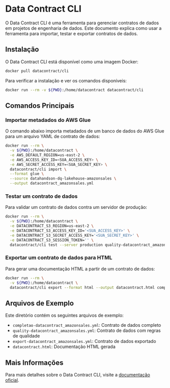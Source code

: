 # Data Contract CLI

O Data Contract CLI é uma ferramenta para gerenciar contratos de dados em projetos de engenharia de dados. Este documento explica como usar a ferramenta para importar, testar e exportar contratos de dados.

## Instalação

O Data Contract CLI está disponível como uma imagem Docker:

```bash
docker pull datacontract/cli
```

Para verificar a instalação e ver os comandos disponíveis:

```bash
docker run --rm -v ${PWD}:/home/datacontract datacontract/cli
```

## Comandos Principais

### Importar metadados do AWS Glue

O comando abaixo importa metadados de um banco de dados do AWS Glue para um arquivo YAML de contrato de dados:

```bash
docker run --rm \
  -v ${PWD}:/home/datacontract \
  -e AWS_DEFAULT_REGION=us-east-2 \
  -e AWS_ACCESS_KEY_ID=<SUA_ACCESS_KEY> \
  -e AWS_SECRET_ACCESS_KEY=<SUA_SECRET_KEY> \
  datacontract/cli import \
  --format glue \
  --source datahandson-dq-lakehouse-amazonsales \
  --output datacontract_amazonsales.yml
```

### Testar um contrato de dados

Para validar um contrato de dados contra um servidor de produção:

```bash
docker run --rm \
  -v ${PWD}:/home/datacontract \
  -e DATACONTRACT_S3_REGION=us-east-2 \
  -e DATACONTRACT_S3_ACCESS_KEY_ID='<SUA_ACCESS_KEY>' \
  -e DATACONTRACT_S3_SECRET_ACCESS_KEY='<SUA_SECRET_KEY>' \
  -e DATACONTRACT_S3_SESSION_TOKEN='' \
  datacontract/cli test --server production quality-datacontract_amazonsales.yml
```

### Exportar um contrato de dados para HTML

Para gerar uma documentação HTML a partir de um contrato de dados:

```bash
docker run --rm \
  -v ${PWD}:/home/datacontract \
  datacontract/cli export --format html --output datacontract.html completao-datacontract_amazonsales.yml
```

## Arquivos de Exemplo

Este diretório contém os seguintes arquivos de exemplo:

- `completao-datacontract_amazonsales.yml`: Contrato de dados completo
- `quality-datacontract_amazonsales.yml`: Contrato de dados com regras de qualidade
- `export-datacontract_amazonsales.yml`: Contrato de dados exportado
- `datacontract.html`: Documentação HTML gerada


## Mais Informações

Para mais detalhes sobre o Data Contract CLI, visite a [documentação oficial](https://github.com/datacontract/datacontract-cli).